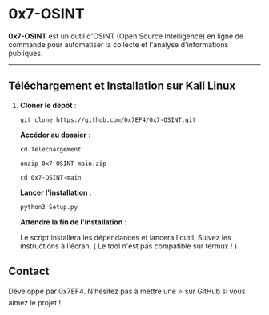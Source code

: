 # 0x7-OSINT

**0x7-OSINT** est un outil d'OSINT (Open Source Intelligence) en ligne de commande pour automatiser la collecte et l'analyse d'informations publiques.

---

## Téléchargement et Installation sur Kali Linux

1. **Cloner le dépôt** :


   `git clone https://github.com/0x7EF4/0x7-OSINT.git`

   **Accéder au dossier** :

   `cd Téléchargement`
   
   `unzip 0x7-OSINT-main.zip`
   
   `cd 0x7-OSINT-main`

   **Lancer l'installation** :

    `python3 Setup.py`

   **Attendre la fin de l'installation** :

    Le script installera les dépendances et lancera l'outil. Suivez les instructions à l'écran. ( Le tool n'est pas compatible sur termux ! )

## Contact

Développé par 0x7EF4. N’hésitez pas à mettre une ⭐ sur GitHub si vous aimez le projet !
